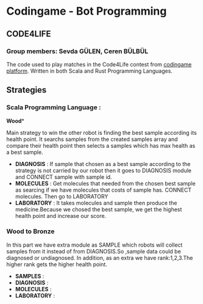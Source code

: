 # Codingame - Bot Programming
## CODE4LIFE
### Group members: Sevda GÜLEN, Ceren BÜLBÜL

The code used to play matches in the Code4Life contest from [codingame platform](https://www.codingame.com/multiplayer/bot-programming/code4life).
Written in both Scala and Rust Programming Languages.

## Strategies

### Scala Programming Language :
**Wood***

Main strategy to win the other robot is finding the best sample according its health point. It searchs samples from the created samples array and compare their health point then selects a samples which has max health as a best sample.

- **DIAGNOSIS** : If sample that chosen as a best sample according to the strategy is not carried by our robot then it goes to DIAGNOSIS module and CONNECT sample with sample id.
- **MOLECULES** : Get molecules that needed from the chosen best sample as searcing if we have molecules that costs of sample has. CONNECT molecules.
Then go to LABORATORY
- **LABORATORY** : It takes molecules and sample then produce the medicine.Because we chosed the best sample, we get the highest health point and increase our score.

### Wood to Bronze

In this part we have extra module as SAMPLE which robots will collect samples from it instead of from DIAGNOSIS.So ,sample data could be diagnosed or undiagnosed. In addition, as an extra we have rank:1,2,3.The higher rank gets the higher health point.

- **SAMPLES** :
- **DIAGNOSIS** : 
- **MOLECULES** : 
- **LABORATORY** : 







                  
